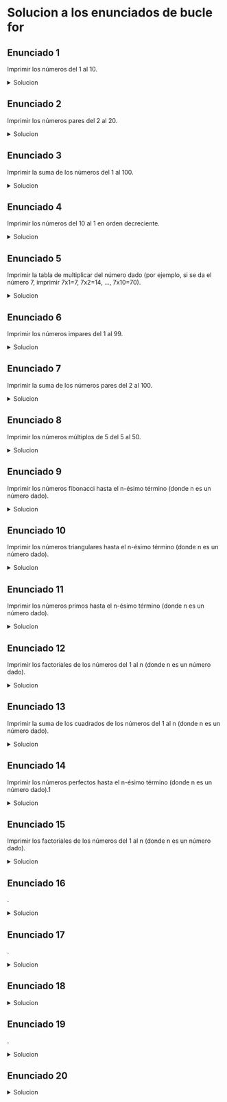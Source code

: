 # Solucion a los enunciados de bucle for

## Enunciado 1

Imprimir los números del 1 al 10.

<details>
  <summary>Solucion</summary>
  
  ```kotlin
 fun main (){
    for (i in 1..10){
        println(i)
    }
}
  ```
</details>

## Enunciado 2

Imprimir los números pares del 2 al 20.

<details>
  <summary>Solucion</summary>
  
  ```kotlin
 fun main (){
    for (i in 2..20){
        if (i % 2 == 0)
            println(i)
    }
}
  ```
</details>

## Enunciado 3

Imprimir la suma de los números del 1 al 100.

<details>
  <summary>Solucion</summary>
  
  ```kotlin
 fun main (){
    var suma = 0
    for (i in 1 .. 100) suma +=i
    println("la suma de los numeros del 1 al 100 es $suma")
}
  ```
</details>

## Enunciado 4

Imprimir los números del 10 al 1 en orden decreciente.

<details>
  <summary>Solucion</summary>
  
  ```kotlin
 fun main (){
    for (i in 10 downTo 1) println(i)
}
  ```
</details>

## Enunciado 5

Imprimir la tabla de multiplicar del número dado (por ejemplo, si se da el número 7, imprimir 7x1=7, 7x2=14, ..., 7x10=70).

<details>
  <summary>Solucion</summary>
  
  ```kotlin
 fun main (){
    println("ingrese un numero:")
    val numTabla = readln().toIntOrNull()
    for (i in 1 .. 10)
        println("$numTabla x $i = ${i * numTabla!!}")
}
  ```
</details>

## Enunciado 6

Imprimir los números impares del 1 al 99.

<details>
  <summary>Solucion</summary>
  
  ```kotlin
 fun main (){
    for (i in 1 .. 99){
        if (i % 2 == 1 ){
            println(i)
        }
    }
}
  ```
</details>

## Enunciado 7

Imprimir la suma de los números pares del 2 al 100.

<details>
  <summary>Solucion</summary>
  
  ```kotlin
 fun main (){
    var suma = 0
    for (i in 2 .. 100){
        if (i % 2 == 0){
            suma+=i
        }
    }
    println("la suma de los numeros pares es: $suma")
}
  ```
</details>

## Enunciado 8

Imprimir los números múltiplos de 5 del 5 al 50.

<details>
  <summary>Solucion</summary>
  
  ```kotlin
 fun main (){
    for (i in 5 .. 50)
        if (i % 5 == 0 )
            println(i)
}
  ```
</details>

## Enunciado 9

Imprimir los números fibonacci hasta el n-ésimo término (donde n es un número dado).

<details>
  <summary>Solucion</summary>
  
  ```kotlin
 fun main (){
    val n = readln().toInt()
    var (numAnterior, numSiguiente) = Pair (0,1)
    println("primeros $n terminos en la serie de fibonacci:")
    for (i in 1.. n) {
        if (i == n){
            print(numAnterior)
        } else{
            print("$numAnterior + ")
        }
        val nuevoTermino = numAnterior + numSiguiente
        numAnterior = numSiguiente
        numSiguiente = nuevoTermino
    }
}
  ```
</details>

## Enunciado 10

Imprimir los números triangulares hasta el n-ésimo término (donde n es un número dado).

<details>
  <summary>Solucion</summary>
  
  ```kotlin
 fun main (){
    println("ingrese un numero:")
    val n = readln().toInt()
    var numeroTriangular = 0
    for (i in 1 .. n){
        numeroTriangular += i
        println(numeroTriangular)
    }
}
  ```
</details>


## Enunciado 11

Imprimir los números primos hasta el n-ésimo término (donde n es un número dado).

<details>
  <summary>Solucion</summary>
  
  ```kotlin
 fun main() {
    println("ingrese la cantidad de numeros primos que desea imprimir")
    val n = readln().toInt()
    var contador = 0
    // Iteración a través de los números naturales a partir de 2
    for (numero in 2..Int.MAX_VALUE) {
        var esPrimo = true
        // Verificación de si el número actual es primo
        for (i in 2 until numero) {
            // Si el número actual es divisible por i, no es primo
            if (numero % i == 0) {
                esPrimo = false
                break
            }
        }
        // Si el número actual es primo, se incrementa el contador y se imprime
        if (esPrimo) {
            contador++
            println("El número primo numero $contador es $numero")
        }
        // Si se han encontrado n números primos, se detiene el bucle
        if (contador == n) {
            break
        }
    }
}
  ```
</details>

## Enunciado 12

Imprimir los factoriales de los números del 1 al n (donde n es un número dado).

<details>
  <summary>Solucion</summary>
  
  ```kotlin
 fun main() {
    println("ingrese un numero")
    val numero = readln().toInt()
    var factorial = 1
    for (i in 1..numero) {
        factorial *= i
        println("El factorial de $i es $factorial")
    }
}
  ```
</details>

## Enunciado 13

Imprimir la suma de los cuadrados de los números del 1 al n (donde n es un número dado).

<details>
  <summary>Solucion</summary>
  
  ```kotlin
 fun main() {
    println("ingrese un numero")
    val numero = readln().toInt()
    for (i in 1..numero) println(i*i)
}
  ```
</details>

## Enunciado 14

Imprimir los números perfectos hasta el n-ésimo término (donde n es un número dado).1

<details>
  <summary>Solucion</summary>
  
  ```kotlin
 fun main() {
    val n = readln().toInt()
    var count = 0

    for (num in 2..Int.MAX_VALUE) {
        var sum = 0
        for (i in 1 until num) {
            if (num % i == 0) {
                sum += i
            }
        }
        if (sum == num) {
            println(num)
            count++
        }
        if (count == n) {
            break
        }
    }
}
  ```
</details>

## Enunciado 15

Imprimir los factoriales de los números del 1 al n (donde n es un número dado).

<details>
  <summary>Solucion</summary>
  
  ```kotlin
 fun main() {
    val n = readln().toInt()

    for (i in 1..n) {
        var factorial = 1
        for (j in 1..i) {
            factorial *= j
        }
        println("El factorial de $i es $factorial")
    }
}
  ```
</details>

## Enunciado 16

.

<details>
  <summary>Solucion</summary>
  
  ```kotlin
 
  ```
</details>

## Enunciado 17

.

<details>
  <summary>Solucion</summary>
  
  ```kotlin
 
  ```
</details>

## Enunciado 18

<details>
  <summary>Solucion</summary>
  
  ```kotlin
 
  ```
</details>

## Enunciado 19

.

<details>
  <summary>Solucion</summary>
  
  ```kotlin
 
  ```
</details>

## Enunciado 20

<details>
  <summary>Solucion</summary>
  
  ```kotlin
 
  ```
</details>

